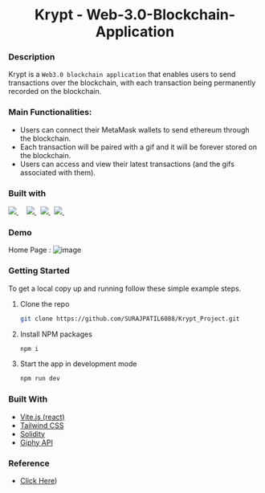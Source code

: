 <h1 align="center">Krypt - Web-3.0-Blockchain-Application</h1>

### Description
Krypt is a `Web3.0 blockchain application` that enables users to send transactions over the blockchain, with each transaction being permanently recorded on the blockchain.

### Main Functionalities:
 - Users can connect their MetaMask wallets to send ethereum through the blockchain.
 - Each transaction will be paired with a gif and it will be forever stored on the blockchain.
 - Users can access and view their latest transactions (and the gifs associated with them).

### Built with
<p>
  <a href='https://www.react.org/'>
		<img src='https://img.shields.io/badge/react-61DAFB?logoWidth=30&labelColor=black&style=for-the-badge&logo=react' />
	</a>
  &nbsp;
  &nbsp;
  <a href='https://tailwindcss.com/'>
    <img src='https://img.shields.io/badge/tailwind css-38B2AC?logo=tailwind-css&logoColor=white&style=for-the-badge' />
  </a>
  &nbsp;
  <a href='https://docs.soliditylang.org/en/v0.8.6/index.html'>
    <img src="https://img.shields.io/badge/solidity-363636.svg?&style=for-the-badge&logo=solidity&logoColor=white" />
  </a>
  &nbsp;
  <a href='https://ethereum.org/en/developers/docs/'>
    <img src="https://img.shields.io/badge/ethereum-3C3C3D.svg?&style=for-the-badge&logo=ethereum&logoColor=white" />
  </a>
  &nbsp;
</p>


### Demo 
Home Page :
![image](https://github.com/SURAJPATIL6088/Krypt/assets/78692972/7d56be60-8df6-4b25-a892-fe82cfe9a605)

### Getting Started
To get a local copy up and running follow these simple example steps.

1. Clone the repo
   ```sh
   git clone https://github.com/SURAJPATIL6088/Krypt_Project.git
   ```
2. Install NPM packages
   ```sh
   npm i
   ```
3. Start the app in development mode 
   ```sh
   npm run dev
   ```

### Built With
- [Vite.js (react)](https://vitejs.dev/)
- [Tailwind CSS](https://tailwindcss.com/)
- [Solidity](https://soliditylang.org/)
- [Giphy API](https://developers.giphy.com/)
<!--- [Vercel](https://vercel.com/)-->

### Reference
* [Click Here](https://youtu.be/Wn_Kb3MR_cU))
  

